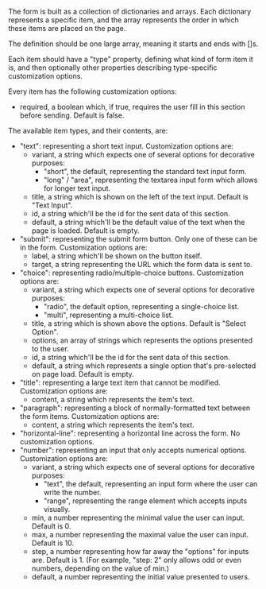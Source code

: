
The form is built as a collection of dictionaries and arrays. Each dictionary represents a specific item, and
the array represents the order in which these items are placed on the page.

The definition should be one large array, meaning it starts and ends with []s.

Each item should have a "type" property, defining what kind of form item it is, and then optionally
other properties describing type-specific customization options.

Every item has the following customization options:
- required, a boolean which, if true, requires the user fill in this section before sending. Default is false.

The available item types, and their contents, are:
- "text": representing a short text input.
Customization options are:
  -   variant, a string which expects one of several options for decorative purposes:
      - "short", the default, representing the standard text input form.
      - "long" / "area", representing the textarea input form which allows for longer text input.
  -   title, a string which is shown on the left of the text input. Default is "Text Input".
  -   id, a string which'll be the id for the sent data of this section.
  -   default, a string which'll be the default value of the text when the page is loaded. Default is empty.
- "submit": representing the submit form button. Only one of these can be in the form.
Customization options are:
  -   label, a string which'll be shown on the button itself.
  -   target, a string representing the URL which the form data is sent to.
- "choice": representing radio/multiple-choice buttons.
Customization options are:
  -   variant, a string which expects one of several options for decorative purposes:
      - "radio", the default option, representing a single-choice list.
      - "multi", representing a multi-choice list.
  -   title, a string which is shown above the options. Default is "Select Option".
  -   options, an array of strings which represents the options presented to the user.
  -   id, a string which'll be the id for the sent data of this section.
  -   default, a string which represents a single option that's pre-selected on page load. Default is empty.
-   "title": representing a large text item that cannot be modified.
Customization options are:
      -   content, a string which represents the item's text.
-   "paragraph": representing a block of normally-formatted text between the form items.
Customization options are:
      -   content, a string which represents the item's text.
-   "horizontal-line": representing a horizontal line across the form.
No customization options.
-   "number": representing an input that only accepts numerical options.
Customization options are:
    -   variant, a string which expects one of several options for decorative purposes:
          - "text", the default, representing an input form where the user can write the number.
          - "range", representing the range element which accepts inputs visually.
    -   min, a number representing the minimal value the user can input. Default is 0.
    -   max, a number representing the maximal value the user can input. Default is 10.
    -   step, a number representing how far away the "options" for inputs are. Default is 1.
    (For example, "step: 2" only allows odd or even numbers, depending on the value of min.)
    -   default, a number representing the initial value presented to users.
